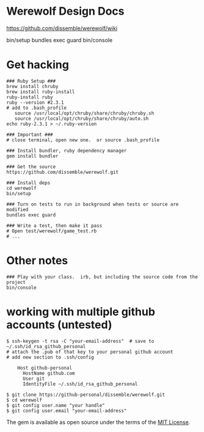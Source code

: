 # Werewolf Design Docs
https://github.com/dissemble/werewolf/wiki

bin/setup
bundles exec guard
bin/console



# Get hacking
```
### Ruby Setup ###
brew install chruby
brew install ruby-install
ruby-install ruby
ruby --version #2.3.1
# add to .bash_profile
   source /usr/local/opt/chruby/share/chruby/chruby.sh
   source /usr/local/opt/chruby/share/chruby/auto.sh
echo ruby-2.3.1 > ~/.ruby-version

### Important ###
# close terminal, open new one.  or source .bash_profile

### Install bundler, ruby dependency manager
gem install bundler

### Get the source
https://github.com/dissemble/werewolf.git

### Install deps
cd werewolf
bin/setup

### Turn on tests to run in background when tests or source are modified
bundles exec guard

### Write a test, then make it pass
# Open test/werewolf/game_test.rb
# ...

```


# Other notes
```
### Play with your class.  irb, but including the source code from the project
bin/console
```


# working with multiple github accounts (untested)

```
$ ssh-keygen -t rsa -C "your-email-address"  # save to ~/.ssh/id_rsa_github_personal
# attach the .pub of that key to your personal github account
# add new section to .ssh/config

    Host github-personal
      HostName github.com
      User git
      IdentityFile ~/.ssh/id_rsa_github_personal

$ git clone https://github-personal/dissemble/werewolf.git
$ cd werewolf
$ git config user.name "your handle"
$ git config user.email "your-email-address" 
```


The gem is available as open source under the terms of the [MIT License](http://opensource.org/licenses/MIT).

